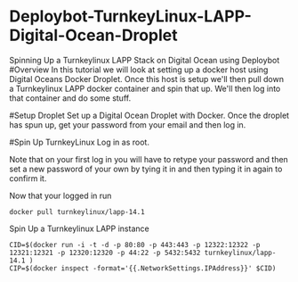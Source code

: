 # Deploybot-TurnkeyLinux-LAPP-Digital-Ocean-Droplet
Spinning Up a Turnkeylinux LAPP Stack on Digital Ocean using Deploybot
#Overview
In this tutorial we will look at setting up a docker host using Digital Oceans Docker Droplet. Once this host is setup we'll then pull down a Turnkeylinux LAPP docker container and spin that up. We'll then log into that container and do some stuff.

#Setup Droplet
Set up a Digital Ocean Droplet with Docker. Once the droplet has spun up, get your password from your email and then log in. 

#Spin Up TurnkeyLinux
Log in as root. 

Note that on your first log in you will have to retype your password and then set a new password of your own by tying it in and then typing it in again to confirm it. 

Now that your logged in run
```
docker pull turnkeylinux/lapp-14.1
```

Spin Up a Turnkeylinux LAPP instance
```
CID=$(docker run -i -t -d -p 80:80 -p 443:443 -p 12322:12322 -p 12321:12321 -p 12320:12320 -p 44:22 -p 5432:5432 turnkeylinux/lapp-14.1 )
CIP=$(docker inspect -format='{{.NetworkSettings.IPAddress}}' $CID)
```
